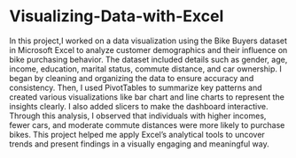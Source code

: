 # Visualizing-Data-with-Excel

In this project,I worked on a data visualization using the Bike Buyers dataset in Microsoft Excel to analyze customer demographics and their influence on bike purchasing behavior. The dataset included details such as gender, age, income, education, marital status, commute distance, and car ownership. I began by cleaning and organizing the data to ensure accuracy and consistency. Then, I used PivotTables to summarize key patterns and created various visualizations like bar chart and line charts to represent the insights clearly. I also added slicers to make the dashboard interactive. Through this analysis, I observed that individuals with higher incomes, fewer cars, and moderate commute distances were more likely to purchase bikes. This project helped me apply Excel’s analytical tools to uncover trends and present findings in a visually engaging and meaningful way.
